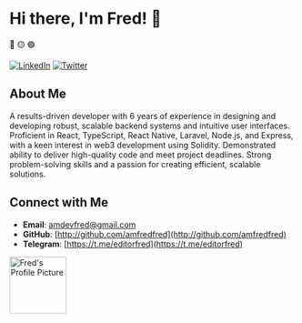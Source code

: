 # Hi there, I'm Fred! 👋

🔴 🟡 🟢 

[![LinkedIn](https://img.shields.io/badge/-LinkedIn-blue?style=flat-square&logo=linkedin)](https://www.linkedin.com/in/ediifred)
[![Twitter](https://img.shields.io/badge/-Twitter-blue?style=flat-square&logo=twitter)](https://twitter.com/ediifred)

## About Me
A results-driven developer with 6 years of experience in designing and developing robust, scalable backend systems and intuitive user interfaces. Proficient in React, TypeScript, React Native, Laravel, Node.js, and Express, with a keen interest in web3 development using Solidity. Demonstrated ability to deliver high-quality code and meet project deadlines. Strong problem-solving skills and a passion for creating efficient, scalable solutions.
 
## Connect with Me
- **Email**: [amdevfred@gmail.com](mailto:amdevfred@gmail.com)
- **GitHub**: [http://github.com/amfredfred](http://github.com/amfredfred)
- **Telegram**: [https://t.me/editorfred](https://t.me/editorfred)
  
<img src="https://avatars.githubusercontent.com/u/98282982?v=4" alt="Fred's Profile Picture" width="100" />